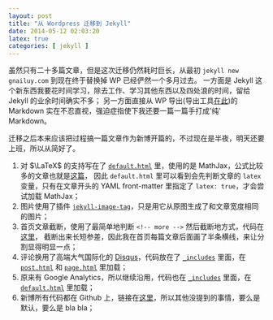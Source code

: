 ```yaml
--- 
layout: post
title: "从 Wordpress 迁移到 Jekyll"
date: 2014-05-12 02:03:20
latex: true
categories: [ jekyll ]
---
```


虽然只有二十多篇文章，但是这次迁移仍然耗时巨长，从最初 `jekyll new gnailuy.com` 到现在终于替换掉 WP 已经俨然一个多月过去。
一方面是 Jekyll 这个新东西我要花时间学习，除去工作、学习其他东西以及四处浪的时间，留给 Jekyll 的业余时间确实不多；
另一方面直接从 WP 导出(导出工具[在此][wp-to-jekyll])的 Markdown 实在不忍直视，强迫症指使下我还要一篇一篇手打成'纯' Markdown。

<!-- more -->

迁移之后本来应该把过程搞一篇文章作为新博开篇的，不过现在是半夜，明天还要上班，所以从简好了。

1. 对 $\LaTeX$ 的支持写在了 [`default.html`][default-html] 里，使用的是 MathJax，公式比较多的文章也就是[这篇][gsl-post]，
因此 `default.html` 里可以看到会先判断文章的 `latex` 变量，只有在文章开头的 YAML front-matter 里指定了 `latex: true`，才会尝试加载 MathJax；
2. 图片使用了插件 [`jekyll-image-tag`][image-tag]，只是用它从原图生成了和文章宽度相同的图片；
3. 首页文章截断，使用了最简单地判断 `<!-- more -->` 然后截断地方式，代码在[这里][home-page]，
截断出来长短参差，因此我在首页每篇文章后面画了半条横线，来让分割显得明显一点；
4. 评论换用了高端大气国际化的 [Disqus][disqus]，代码放在了 [`_includes`][includes] 里面，在 [`post.html`][post-html] 和 [`page.html`][page-html] 里加载；
5. 原来有 Google Analytics，所以继续沿用，代码也在 [`_includes`][includes] 里面，在 [`default.html`][default-html] 里加载；
6. 新博所有代码都在 Github 上，链接在[这里][gnailuy-com-git]，所以其他没提到的事情，要么是默认，要么是 bla bla；

[wp-to-jekyll]:     http://import.jekyllrb.com/docs/wordpress/
[gnailuy-com-git]:  https://github.com/gnailuy/gnailuy.com
[default-html]:     https://github.com/gnailuy/gnailuy.com/blob/master/_layouts/default.html
[gsl-post]:         /mathematics/2011/07/10/gsl-erlang-and-weibull-distribution/
[image-tag]:        https://github.com/robwierzbowski/jekyll-image-tag
[home-page]:        https://github.com/gnailuy/gnailuy.com/blob/master/index.html
[disqus]:           http://disqus.com/
[includes]:         https://github.com/gnailuy/gnailuy.com/tree/master/_includes
[post-html]:        https://github.com/gnailuy/gnailuy.com/blob/master/_layouts/post.html
[page-html]:        https://github.com/gnailuy/gnailuy.com/blob/master/_layouts/page.html

